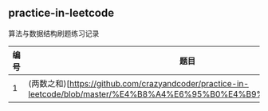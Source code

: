 ## practice-in-leetcode
算法与数据结构刷题练习记录


| 编号 | 题目 | 标签|简单|中等|困难|
|--|--|--|--|--|--|
| 1 |  (两数之和)[https://github.com/crazyandcoder/practice-in-leetcode/blob/master/%E4%B8%A4%E6%95%B0%E4%B9%8B%E5%92%8C.md]| 数组 | ☑️  | ||
